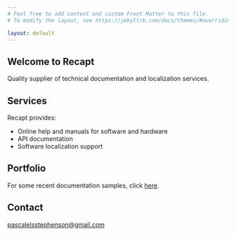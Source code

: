 ```yaml
---
# Feel free to add content and custom Front Matter to this file.
# To modify the layout, see https://jekyllrb.com/docs/themes/#overriding-theme-defaults

layout: default
---
```


## Welcome to Recapt
Quality supplier of technical documentation and localization services.

## Services
Recapt provides:

- Online help and manuals for software and hardware
- API documentation
- Software localization support

## Portfolio
For some recent documentation samples, click [here](/Portfolio/portfolio.html).

## Contact
pascalelsstephenson@gmail.com